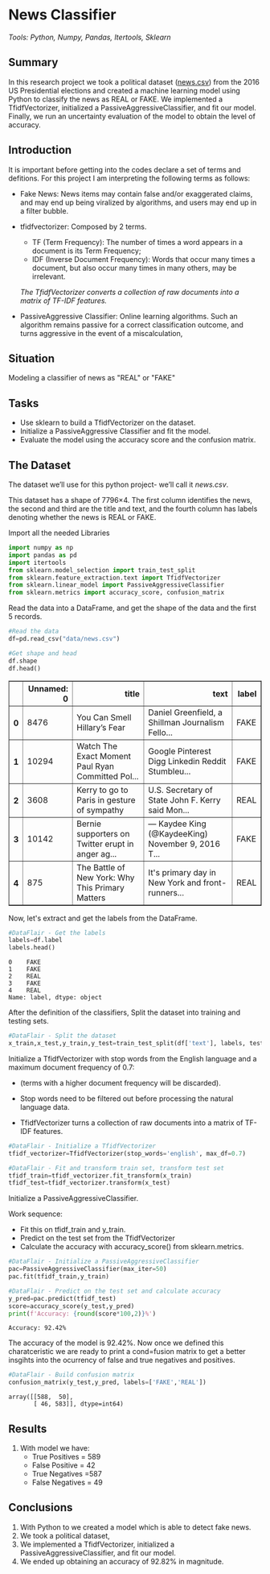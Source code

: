 
# News Classifier

  _Tools:  Python, Numpy, Pandas, Itertools, Sklearn_

## Summary

In this research project we took a political dataset ([news.csv]("/data/news.csv")) from the 2016 US Presidential elections and created a machine learning model using Python to classify the news as REAL or FAKE. We implemented a TfidfVectorizer, initialized a PassiveAggressiveClassifier, and fit our model. Finally, we run an uncertainty evaluation of the model to obtain the level of accuracy.

## Introduction

It is important before getting into the codes declare a set of  terms and defitions. For this project I am interpreting the following terms as follows:

+ Fake News: News items may contain false and/or exaggerated claims, and may end up being viralized by algorithms, and users may end up in a filter bubble. 

+ tfidfvectorizer:  Composed by 2 terms. 
    - TF (Term Frequency): The number of times a word appears in a document is its Term Frequency; 
    - IDF (Inverse Document Frequency): Words that occur many times a document, but also occur many times in many others, may be irrelevant.
    
    <em>The TfidfVectorizer converts a collection of raw documents into a matrix of TF-IDF features.</em>

+ PassiveAggressive Classifier: Online learning algorithms. Such an algorithm remains passive for a correct classification outcome, and turns aggressive in the event of a miscalculation,

## Situation

Modeling a classifier of news as "REAL" or  "FAKE"

## Tasks

* Use sklearn to build a TfidfVectorizer on the dataset. 
* Initialize a PassiveAggressive Classifier and fit the model. 
* Evaluate the model using the accuracy score and the confusion matrix.

## The Dataset

The dataset we’ll use for this python project- we’ll call it <em>news.csv</em>. 

This dataset has a shape of 7796×4. The first column identifies the news, the second and third are the title and text, and the fourth column has labels denoting whether the news is REAL or FAKE. 

Import all the needed Libraries


```python
import numpy as np
import pandas as pd
import itertools
from sklearn.model_selection import train_test_split
from sklearn.feature_extraction.text import TfidfVectorizer
from sklearn.linear_model import PassiveAggressiveClassifier
from sklearn.metrics import accuracy_score, confusion_matrix
```

Read the data into a DataFrame, and get the shape of the data and the first 5 records.


```python
#Read the data
df=pd.read_csv("data/news.csv")

#Get shape and head
df.shape
df.head()
```




<div>
<style scoped>
    .dataframe tbody tr th:only-of-type {
        vertical-align: middle;
    }

    .dataframe tbody tr th {
        vertical-align: top;
    }

    .dataframe thead th {
        text-align: right;
    }
</style>
<table border="1" class="dataframe">
  <thead>
    <tr style="text-align: right;">
      <th></th>
      <th>Unnamed: 0</th>
      <th>title</th>
      <th>text</th>
      <th>label</th>
    </tr>
  </thead>
  <tbody>
    <tr>
      <th>0</th>
      <td>8476</td>
      <td>You Can Smell Hillary’s Fear</td>
      <td>Daniel Greenfield, a Shillman Journalism Fello...</td>
      <td>FAKE</td>
    </tr>
    <tr>
      <th>1</th>
      <td>10294</td>
      <td>Watch The Exact Moment Paul Ryan Committed Pol...</td>
      <td>Google Pinterest Digg Linkedin Reddit Stumbleu...</td>
      <td>FAKE</td>
    </tr>
    <tr>
      <th>2</th>
      <td>3608</td>
      <td>Kerry to go to Paris in gesture of sympathy</td>
      <td>U.S. Secretary of State John F. Kerry said Mon...</td>
      <td>REAL</td>
    </tr>
    <tr>
      <th>3</th>
      <td>10142</td>
      <td>Bernie supporters on Twitter erupt in anger ag...</td>
      <td>— Kaydee King (@KaydeeKing) November 9, 2016 T...</td>
      <td>FAKE</td>
    </tr>
    <tr>
      <th>4</th>
      <td>875</td>
      <td>The Battle of New York: Why This Primary Matters</td>
      <td>It's primary day in New York and front-runners...</td>
      <td>REAL</td>
    </tr>
  </tbody>
</table>
</div>



Now, let's extract and get the labels from the DataFrame.


```python
#DataFlair - Get the labels
labels=df.label
labels.head()
```




    0    FAKE
    1    FAKE
    2    REAL
    3    FAKE
    4    REAL
    Name: label, dtype: object



After the definition of the classifiers, Split the dataset into training and testing sets.


```python
#DataFlair - Split the dataset
x_train,x_test,y_train,y_test=train_test_split(df['text'], labels, test_size=0.2, random_state=7)
```

Initialize a TfidfVectorizer with stop words from the English language and a maximum document frequency of 0.7:

* (terms with a higher document frequency will be discarded).

* Stop words need to be filtered out before processing the natural language data. 

* TfidfVectorizer turns a collection of raw documents into a matrix of TF-IDF features.




```python
#DataFlair - Initialize a TfidfVectorizer
tfidf_vectorizer=TfidfVectorizer(stop_words='english', max_df=0.7)

#DataFlair - Fit and transform train set, transform test set
tfidf_train=tfidf_vectorizer.fit_transform(x_train) 
tfidf_test=tfidf_vectorizer.transform(x_test)
```

Initialize a PassiveAggressiveClassifier. 

Work sequence:

* Fit this on tfidf_train and y_train.
* Predict on the test set from the TfidfVectorizer
* Calculate the accuracy with accuracy_score() from sklearn.metrics.



```python
#DataFlair - Initialize a PassiveAggressiveClassifier
pac=PassiveAggressiveClassifier(max_iter=50)
pac.fit(tfidf_train,y_train)

#DataFlair - Predict on the test set and calculate accuracy
y_pred=pac.predict(tfidf_test)
score=accuracy_score(y_test,y_pred)
print(f'Accuracy: {round(score*100,2)}%')
```

    Accuracy: 92.42%
    

The accuracy of the model is 92.42%. Now once we defined this charatceristic we are ready to print a cond=fusion matrix to get a better insgihts into the ocurrency of false and true negatives and positives.


```python
#DataFlair - Build confusion matrix
confusion_matrix(y_test,y_pred, labels=['FAKE','REAL'])
```




    array([[588,  50],
           [ 46, 583]], dtype=int64)



## Results

1. With model we have:
    + True Positives = 589
    + False Positive = 42
    + True Negatives =587
    + False Negatives = 49


## Conclusions

1. With Python to we created a model which is able to detect fake news. 
2. We took a political dataset, 
3. We implemented a TfidfVectorizer, initialized a PassiveAggressiveClassifier, and fit our model.
3. We ended up obtaining an accuracy of 92.82% in magnitude.















